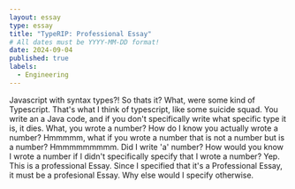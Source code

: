 ```yaml
---
layout: essay
type: essay
title: "TypeRIP: Professional Essay"
# All dates must be YYYY-MM-DD format!
date: 2024-09-04
published: true
labels:
  - Engineering
---
```


<title> TypeRIP: Professional Essay </title>

Javascript with syntax types?! So thats it? What, were some kind of Typescript. 
That's what I think of typescript, like some suicide squad. You write an a Java code, 
and if you don't specifically write what specific type it is, it dies. What, you wrote a number? 
How do I know you actually wrote a number? Hmmmmm, what if you wrote a number that is not a number 
but is a number? Hmmmmmmmmm. Did I write 'a' number? How would you know I wrote a number if I didn't
specifically specify that I wrote a number? Yep. This is a professional Essay. Since I specified that
it's a Professional Essay, it must be a profesional Essay. Why else would I specify otherwise. 

<h2> </h2>




